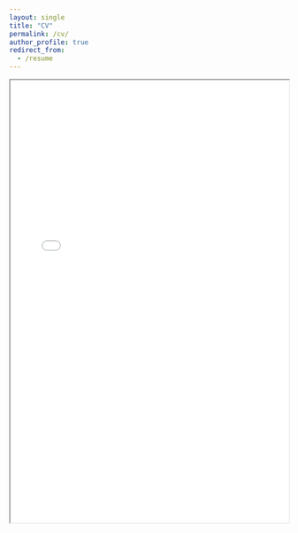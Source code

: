 ```yaml
---
layout: single
title: "CV"
permalink: /cv/
author_profile: true
redirect_from:
  - /resume
---
```


<iframe src="/assets/resume/re.pdf" width="100%" height="800px">
  This browser does not support PDFs. Please download the PDF to view it:
  <a href="/assets/resume/re.pdf">Download PDF</a>.
</iframe>
